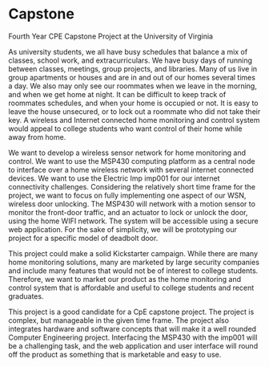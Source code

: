 Capstone
========

Fourth Year CPE Capstone Project at the University of Virginia

As university students, we all have busy schedules that balance a mix of classes, school work, and extracurriculars. We have busy days of running between classes, meetings, group projects, and libraries. Many of us live in group apartments or houses and are in and out of our homes several times a day. We also may only see our roommates when we leave in the morning, and when we get home at night. It can be difficult to keep track of roommates schedules, and when your home is occupied or not. It is easy to leave the house unsecured, or to lock out a roommate who did not take their key. A wireless and Internet connected home monitoring and control system would appeal to college students who want control of their home while away from home.

We want to develop a wireless sensor network for home monitoring and control. We want to use the MSP430 computing platform as a central node to interface over a home wireless network with several internet connected devices. We want to use the Electric Imp imp001 for our internet connectivity challenges. Considering the relatively short time frame for the project, we want to focus on fully implementing one aspect of our WSN, wireless door unlocking. The MSP430 will network with a motion sensor to monitor the front-door traffic, and an actuator to lock or unlock the door, using the home WIFI network. The system will be accessible using a secure web application. For the sake of simplicity, we will be prototyping our project for a specific model of deadbolt door.

This project could make a solid Kickstarter campaign. While there are many home monitoring solutions, many are marketed by large security companies and include many features that would not be of interest to college students. Therefore, we want to market our product as the home monitoring and control system that is affordable and useful to college students and recent graduates.

This project is a good candidate for a CpE capstone project. The project is complex, but manageable in the given time frame. The project also integrates hardware and software concepts that will make it a well rounded Computer Engineering project. Interfacing the MSP430 with the imp001 will be a challenging task, and the web application and user interface will round off the product as something that is marketable and easy to use.

